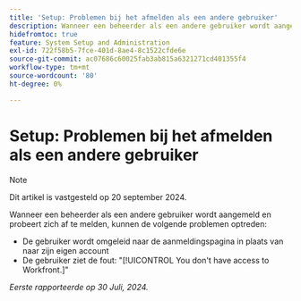 ```yaml
---
title: 'Setup: Problemen bij het afmelden als een andere gebruiker'
description: Wanneer een beheerder als een andere gebruiker wordt aangemeld en probeert zich af te melden, kunnen er problemen optreden.
hidefromtoc: true
feature: System Setup and Administration
exl-id: 722f58b5-7fce-401d-8ae4-8c1522cfde6e
source-git-commit: ac07686c60025fab3ab815a6321271cd401355f4
workflow-type: tm+mt
source-wordcount: '80'
ht-degree: 0%

---
```


# Setup: Problemen bij het afmelden als een andere gebruiker

>[!NOTE]
>
>Dit artikel is vastgesteld op 20 september 2024.

Wanneer een beheerder als een andere gebruiker wordt aangemeld en probeert zich af te melden, kunnen de volgende problemen optreden:

* De gebruiker wordt omgeleid naar de aanmeldingspagina in plaats van naar zijn eigen account
* De gebruiker ziet de fout: &quot;[!UICONTROL You don't have access to Workfront.]&quot;

_Eerste rapporteerde op 30 Juli, 2024._
